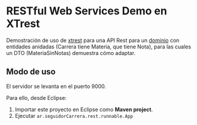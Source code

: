 # RESTful Web Services Demo en XTrest

Demostración de uso de [xtrest](https://github.com/uqbar-project/xtrest) para una API Rest para un [dominio](https://github.com/uqbar-project/eg-seguidor-carrera-domain-xtend/) con entidades anidadas (Carrera tiene Materia, que tiene Nota), para las cuales un DTO (MateriaSinNotas) demuestra cómo adaptar.


## Modo de uso

El servidor se levanta en el puerto 9000. 

Para ello, desde Eclipse:

1. Importar este proyecto en Eclipse como **Maven project**.
2. Ejecutar `ar.seguidorCarrera.rest.runnable.App`
